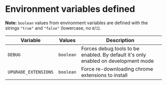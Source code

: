 # Environment variables defined

**Note:** `boolean` values from environment variables are defined with the strings `"true"` and `"false"` (lowercase, no `0`/`1`).

| Variable             | Values    | Description   |
| -------------------- | --------- | ------------- |
| `DEBUG`              | `boolean` | Forces debug tools to be enabled. By default it's only enabled on development mode |
| `UPGRADE_EXTENSIONS` | `boolean` | Force re-downloading chrome extensions to install |